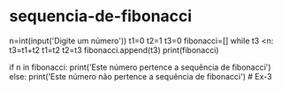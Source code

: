 ﻿# sequencia-de-fibonacci
n=int(input('Digite um número'))
t1=0
t2=1
t3=0
fibonacci=[]
while t3 <n:
    t3=t1+t2
    t1=t2
    t2=t3
    fibonacci.append(t3)
    print(fibonacci)

if n in fibonacci:
    print('Este número pertence a sequência de fibonacci')
else:
    print('Este número não pertence a sequência de fibonacci')
#   E x - 3  
 